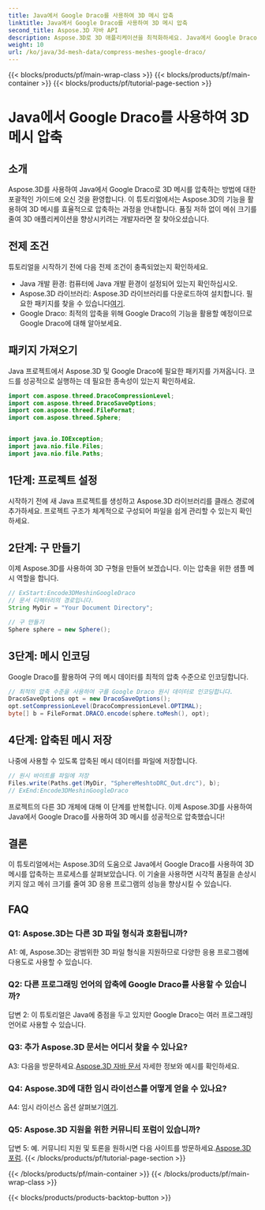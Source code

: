 ```yaml
---
title: Java에서 Google Draco를 사용하여 3D 메시 압축
linktitle: Java에서 Google Draco를 사용하여 3D 메시 압축
second_title: Aspose.3D 자바 API
description: Aspose.3D로 3D 애플리케이션을 최적화하세요. Java에서 Google Draco를 사용하여 메시를 압축하는 방법을 알아보세요. 효율적인 3D 개발을 위한 단계별 가이드를 따르십시오.
weight: 10
url: /ko/java/3d-mesh-data/compress-meshes-google-draco/
---
```


{{< blocks/products/pf/main-wrap-class >}}
{{< blocks/products/pf/main-container >}}
{{< blocks/products/pf/tutorial-page-section >}}

# Java에서 Google Draco를 사용하여 3D 메시 압축

## 소개

Aspose.3D를 사용하여 Java에서 Google Draco로 3D 메시를 압축하는 방법에 대한 포괄적인 가이드에 오신 것을 환영합니다. 이 튜토리얼에서는 Aspose.3D의 기능을 활용하여 3D 메시를 효율적으로 압축하는 과정을 안내합니다. 품질 저하 없이 메쉬 크기를 줄여 3D 애플리케이션을 향상시키려는 개발자라면 잘 찾아오셨습니다.

## 전제 조건

튜토리얼을 시작하기 전에 다음 전제 조건이 충족되었는지 확인하세요.

- Java 개발 환경: 컴퓨터에 Java 개발 환경이 설정되어 있는지 확인하십시오.
-  Aspose.3D 라이브러리: Aspose.3D 라이브러리를 다운로드하여 설치합니다. 필요한 패키지를 찾을 수 있습니다[여기](https://releases.aspose.com/3d/java/).
- Google Draco: 최적의 압축을 위해 Google Draco의 기능을 활용할 예정이므로 Google Draco에 대해 알아보세요.

## 패키지 가져오기

Java 프로젝트에서 Aspose.3D 및 Google Draco에 필요한 패키지를 가져옵니다. 코드를 성공적으로 실행하는 데 필요한 종속성이 있는지 확인하세요.

```java
import com.aspose.threed.DracoCompressionLevel;
import com.aspose.threed.DracoSaveOptions;
import com.aspose.threed.FileFormat;
import com.aspose.threed.Sphere;


import java.io.IOException;
import java.nio.file.Files;
import java.nio.file.Paths;
```

## 1단계: 프로젝트 설정

시작하기 전에 새 Java 프로젝트를 생성하고 Aspose.3D 라이브러리를 클래스 경로에 추가하세요. 프로젝트 구조가 체계적으로 구성되어 파일을 쉽게 관리할 수 있는지 확인하세요.

## 2단계: 구 만들기

이제 Aspose.3D를 사용하여 3D 구형을 만들어 보겠습니다. 이는 압축을 위한 샘플 메시 역할을 합니다.

```java
// ExStart:Encode3DMeshinGoogleDraco
// 문서 디렉터리의 경로입니다.
String MyDir = "Your Document Directory";

// 구 만들기
Sphere sphere = new Sphere();
```

## 3단계: 메시 인코딩

Google Draco를 활용하여 구의 메시 데이터를 최적의 압축 수준으로 인코딩합니다.

```java
// 최적의 압축 수준을 사용하여 구를 Google Draco 원시 데이터로 인코딩합니다.
DracoSaveOptions opt = new DracoSaveOptions();
opt.setCompressionLevel(DracoCompressionLevel.OPTIMAL);
byte[] b = FileFormat.DRACO.encode(sphere.toMesh(), opt);
```

## 4단계: 압축된 메시 저장

나중에 사용할 수 있도록 압축된 메시 데이터를 파일에 저장합니다.

```java
// 원시 바이트를 파일에 저장
Files.write(Paths.get(MyDir, "SphereMeshtoDRC_Out.drc"), b);
// ExEnd:Encode3DMeshinGoogleDraco
```

프로젝트의 다른 3D 개체에 대해 이 단계를 반복합니다. 이제 Aspose.3D를 사용하여 Java에서 Google Draco를 사용하여 3D 메시를 성공적으로 압축했습니다!

## 결론

이 튜토리얼에서는 Aspose.3D의 도움으로 Java에서 Google Draco를 사용하여 3D 메시를 압축하는 프로세스를 살펴보았습니다. 이 기술을 사용하면 시각적 품질을 손상시키지 않고 메쉬 크기를 줄여 3D 응용 프로그램의 성능을 향상시킬 수 있습니다.

## FAQ

### Q1: Aspose.3D는 다른 3D 파일 형식과 호환됩니까?

A1: 예, Aspose.3D는 광범위한 3D 파일 형식을 지원하므로 다양한 응용 프로그램에 다용도로 사용할 수 있습니다.

### Q2: 다른 프로그래밍 언어의 압축에 Google Draco를 사용할 수 있습니까?

답변 2: 이 튜토리얼은 Java에 중점을 두고 있지만 Google Draco는 여러 프로그래밍 언어로 사용할 수 있습니다.

### Q3: 추가 Aspose.3D 문서는 어디서 찾을 수 있나요?

 A3: 다음을 방문하세요.[Aspose.3D 자바 문서](https://reference.aspose.com/3d/java/) 자세한 정보와 예시를 확인하세요.

### Q4: Aspose.3D에 대한 임시 라이선스를 어떻게 얻을 수 있나요?

 A4: 임시 라이선스 옵션 살펴보기[여기](https://purchase.aspose.com/temporary-license/).

### Q5: Aspose.3D 지원을 위한 커뮤니티 포럼이 있습니까?

 답변 5: 예. 커뮤니티 지원 및 토론을 원하시면 다음 사이트를 방문하세요.[Aspose.3D 포럼](https://forum.aspose.com/c/3d/18).
{{< /blocks/products/pf/tutorial-page-section >}}

{{< /blocks/products/pf/main-container >}}
{{< /blocks/products/pf/main-wrap-class >}}

{{< blocks/products/products-backtop-button >}}
